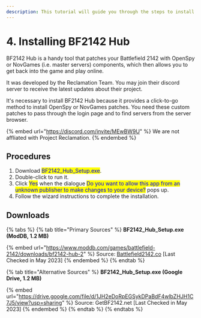 ```yaml
---
description: This tutorial will guide you through the steps to install BF2142 Hub.
---
```


# 4. Installing ​BF2142 Hub

BF2142 Hub is a handy tool that patches your Battlefield 2142 with OpenSpy or NovGames (i.e. master servers) components, which then allows you to get back into the game and play online.&#x20;

It was developed by the Reclamation Team. You may join their discord server to receive the latest updates about their project.

It's necessary to install BF2142 Hub because it provides a click-to-go method to install OpenSpy or NovGames patches. You need these custom patches to pass through the login page and to find servers from the server browser.

{% embed url="https://discord.com/invite/MEwBW9U" %}
We are not affliated with Project Reclamation.
{% endembed %}

## Procedures

1. Download <mark style="color:blue;">BF2142\_Hub\_Setup.exe</mark>.
2. Double-click to run it.
3. Click <mark style="color:blue;">Yes</mark> when the dialogue <mark style="color:blue;">Do you want to allow this app from an unknown publisher to make changes to your device?</mark> pops up.
4. Follow the wizard instructions to complete the installation.

## Downloads

{% tabs %}
{% tab title="Primary Sources" %}
**BF2142\_Hub\_Setup.exe (ModDB, 1.2 MB)**

{% embed url="https://www.moddb.com/games/battlefield-2142/downloads/bf2142-hub-2" %}
Source: [Battlefield2142.co](https://battlefield2142.co/) \[Last Checked in May 2023]
{% endembed %}
{% endtab %}

{% tab title="Alternative Sources" %}
**BF2142\_Hub\_Setup.exe (Google Drive, 1.2 MB)**

{% embed url="https://drive.google.com/file/d/1JH2eDoRpEGSykDPaBdF4wlbZHJH1C7J5/view?usp=sharing" %}
Source: GetBF2142.net \[Last Checked in May 2023]
{% endembed %}
{% endtab %}
{% endtabs %}
